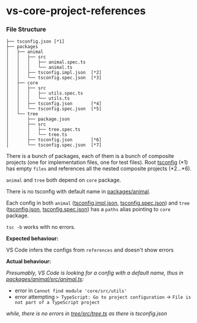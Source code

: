 # vs-core-project-references

### File Structure

```
├── tsconfig.json [*1]
├── packages
│   ├── animal
│   │   ├── src
│   │   │   ├── animal.spec.ts
│   │   │   └── animal.ts
│   │   ├── tsconfig.impl.json  [*2]
│   │   └── tsconfig.spec.json  [*3]
│   ├── core
│   │   ├── src
│   │   │   ├── utils.spec.ts
│   │   │   └── utils.ts
│   │   ├── tsconfig.json       [*4]
│   │   └── tsconfig.spec.json  [*5]
│   └── tree
│       ├── package.json
│       ├── src
│       │   ├── tree.spec.ts
│       │   └── tree.ts
│       ├── tsconfig.json       [*6]
│       └── tsconfig.spec.json  [*7]
```

There is a bunch of packages, each of them is a bunch of composite projects (one for implementation files, one for test files). Root [tsconfig](./tsconfig.json) (*1) has empty `files` and references all the nested composite projects (*2...*6).

`animal` and `tree` both depend on `core` package.

There is no tsconfig with default name in [packages/animal](./packages/animal).

Each config in both `animal` ([tsconfig.impl.json](./packages/animal/tsconfig.impl.json), [tsconfig.spec.json](./packages/animal/tsconfig.spec.json)) and `tree` ([tsconfig.json](./packages/tree/tsconfig.json), [tsconfig.spec.json](./packages/tree/tsconfig.spec.json)) has a `paths` alias pointing to `core` package.

`tsc -b` works with no errors.

**Expected behaviour:**

VS Code infers the configs from `references` and doesn't show errors

**Actual behaviour:**

*Presumably, VS Code is looking for a config with a default name, thus in [packages/animal/src/animal.ts](packages/animal/src/animal.ts):*

* error in `Cannot find module 'core/src/utils'`
* error attempting `> TypeScript: Go to project configuration` → `File is not part of a TypeScript project`

*while, there is no errors in [tree/src/tree.ts](tree/src/tree.ts) as there is tsconfig.json*